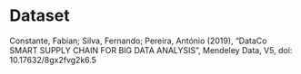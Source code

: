 # Dataset

Constante, Fabian; Silva, Fernando; Pereira, António (2019), “DataCo SMART SUPPLY CHAIN FOR BIG DATA ANALYSIS”, Mendeley Data, V5, doi: 10.17632/8gx2fvg2k6.5
